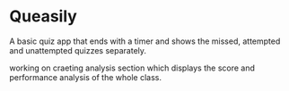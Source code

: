 # Queasily
A basic quiz app that ends with a timer and shows the missed, attempted and unattempted quizzes separately.

working on craeting analysis section which displays the score and performance analysis of the whole class.
